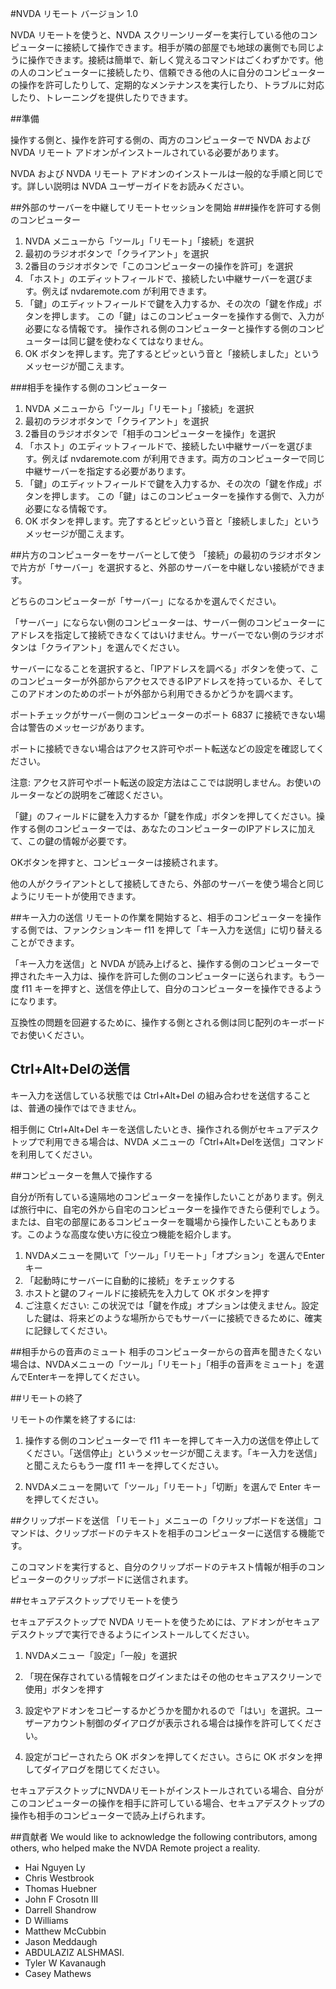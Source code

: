 #NVDA リモート
バージョン 1.0

NVDA リモートを使うと、NVDA スクリーンリーダーを実行している他のコンピューターに接続して操作できます。相手が隣の部屋でも地球の裏側でも同じように操作できます。接続は簡単で、新しく覚えるコマンドはごくわずかです。他の人のコンピューターに接続したり、信頼できる他の人に自分のコンピューターの操作を許可したりして、定期的なメンテナンスを実行したり、トラブルに対応したり、トレーニングを提供したりできます。

##準備

操作する側と、操作を許可する側の、両方のコンピューターで NVDA および NVDA リモート アドオンがインストールされている必要があります。

NVDA および NVDA リモート アドオンのインストールは一般的な手順と同じです。詳しい説明は NVDA ユーザーガイドをお読みください。

##外部のサーバーを中継してリモートセッションを開始
###操作を許可する側のコンピューター
1. NVDA メニューから「ツール」「リモート」「接続」を選択
2. 最初のラジオボタンで「クライアント」を選択
3. 2番目のラジオボタンで「このコンピューターの操作を許可」を選択
4. 「ホスト」のエディットフィールドで、接続したい中継サーバーを選びます。例えば nvdaremote.com が利用できます。
5. 「鍵」のエディットフィールドで鍵を入力するか、その次の「鍵を作成」ボタンを押します。
この「鍵」はこのコンピューターを操作する側で、入力が必要になる情報です。
操作される側のコンピューターと操作する側のコンピューターは同じ鍵を使わなくてはなりません。
6. OK ボタンを押します。完了するとピッという音と「接続しました」というメッセージが聞こえます。

###相手を操作する側のコンピューター
1. NVDA メニューから「ツール」「リモート」「接続」を選択
2. 最初のラジオボタンで「クライアント」を選択
3. 2番目のラジオボタンで「相手のコンピューターを操作」を選択
4. 「ホスト」のエディットフィールドで、接続したい中継サーバーを選びます。例えば nvdaremote.com が利用できます。両方のコンピューターで同じ中継サーバーを指定する必要があります。
5. 「鍵」のエディットフィールドで鍵を入力するか、その次の「鍵を作成」ボタンを押します。
この「鍵」はこのコンピューターを操作する側で、入力が必要になる情報です。
6. OK ボタンを押します。完了するとピッという音と「接続しました」というメッセージが聞こえます。

##片方のコンピューターをサーバーとして使う
「接続」の最初のラジオボタンで片方が「サーバー」を選択すると、外部のサーバーを中継しない接続ができます。

どちらのコンピューターが「サーバー」になるかを選んでください。

「サーバー」にならない側のコンピューターは、サーバー側のコンピューターにアドレスを指定して接続できなくてはいけません。サーバーでない側のラジオボタンは「クライアント」を選んでください。

サーバーになることを選択すると、「IPアドレスを調べる」ボタンを使って、このコンピューターが外部からアクセスできるIPアドレスを持っているか、そしてこのアドオンのためのポートが外部から利用できるかどうかを調べます。

ポートチェックがサーバー側のコンピューターのポート 6837 に接続できない場合は警告のメッセージがあります。

ポートに接続できない場合はアクセス許可やポート転送などの設定を確認してください。

注意: アクセス許可やポート転送の設定方法はここでは説明しません。お使いのルーターなどの説明をご確認ください。

「鍵」のフィールドに鍵を入力するか「鍵を作成」ボタンを押してください。操作する側のコンピューターでは、あなたのコンピューターのIPアドレスに加えて、この鍵の情報が必要です。

OKボタンを押すと、コンピューターは接続されます。

他の人がクライアントとして接続してきたら、外部のサーバーを使う場合と同じようにリモートが使用できます。

##キー入力の送信
リモートの作業を開始すると、相手のコンピューターを操作する側では、ファンクションキー f11 を押して「キー入力を送信」に切り替えることができます。

「キー入力を送信」と NVDA が読み上げると、操作する側のコンピューターで押されたキー入力は、操作を許可した側のコンピューターに送られます。もう一度 f11 キーを押すと、送信を停止して、自分のコンピューターを操作できるようになります。

互換性の問題を回避するために、操作する側とされる側は同じ配列のキーボードでお使いください。

## Ctrl+Alt+Delの送信
キー入力を送信している状態では Ctrl+Alt+Del の組み合わせを送信することは、普通の操作ではできません。

相手側に Ctrl+Alt+Del キーを送信したいとき、操作される側がセキュアデスクトップで利用できる場合は、NVDA メニューの「Ctrl+Alt+Delを送信」コマンドを利用してください。

##コンピューターを無人で操作する

自分が所有している遠隔地のコンピューターを操作したいことがあります。例えば旅行中に、自宅の外から自宅のコンピューターを操作できたら便利でしょう。または、自宅の部屋にあるコンピューターを職場から操作したいこともあります。このような高度な使い方に役立つ機能を紹介します。

1. NVDAメニューを開いて「ツール」「リモート」「オプション」を選んでEnterキー
2. 「起動時にサーバーに自動的に接続」をチェックする
3. ホストと鍵のフィールドに接続先を入力して OK ボタンを押す
4. ご注意ください: この状況では「鍵を作成」オプションは使えません。設定した鍵は、将来どのような場所からでもサーバーに接続できるために、確実に記録してください。

##相手からの音声のミュート
相手のコンピューターからの音声を聞きたくない場合は、NVDAメニューの「ツール」「リモート」「相手の音声をミュート」を選んでEnterキーを押してください。


##リモートの終了

リモートの作業を終了するには:

1. 操作する側のコンピューターで  f11 キーを押してキー入力の送信を停止してください。「送信停止」というメッセージが聞こえます。「キー入力を送信」と聞こえたらもう一度 f11 キーを押してください。

2. NVDAメニューを開いて「ツール」「リモート」「切断」を選んで Enter キーを押してください。

##クリップボードを送信
「リモート」メニューの「クリップボードを送信」コマンドは、クリップボードのテキストを相手のコンピューターに送信する機能です。

このコマンドを実行すると、自分のクリップボードのテキスト情報が相手のコンピューターのクリップボードに送信されます。

##セキュアデスクトップでリモートを使う

セキュアデスクトップで NVDA リモートを使うためには、アドオンがセキュアデスクトップで実行できるようにインストールしてください。

1. NVDAメニュー「設定」「一般」を選択

2. 「現在保存されている情報をログインまたはその他のセキュアスクリーンで使用」ボタンを押す

3. 設定やアドオンをコピーするかどうかを聞かれるので「はい」を選択。ユーザーアカウント制御のダイアログが表示される場合は操作を許可してください。
4. 設定がコピーされたら OK ボタンを押してください。さらに OK ボタンを押してダイアログを閉じてください。

セキュアデスクトップにNVDAリモートがインストールされている場合、自分がこのコンピューターの操作を相手に許可している場合、セキュアデスクトップの操作も相手のコンピューターで読み上げられます。

##貢献者
We would like to acknowledge the following contributors, among others, who helped make the NVDA Remote project a reality.

* Hai Nguyen Ly
* Chris Westbrook
* Thomas Huebner
* John F Crosotn III
* Darrell Shandrow
* D Williams
* Matthew McCubbin
* Jason Meddaugh
* ABDULAZIZ ALSHMASI.
* Tyler W Kavanaugh
* Casey Mathews
